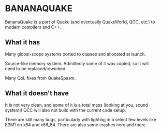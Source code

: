 # BANANAQUAKE

BananaQuake is a port of Quake (and eventually QuakeWorld, QCC, etc.) to modern compilers and C++.

## What it has

Many global-scope systems ported to classes and allocated at launch.

Source-like memory system. Admittedly some of it was copied, so it will need to be replaced/reworked.

Many QoL fixes from QuakeSpasm.

## What it doesn't have

It is not very clean, and some of it is a total mess (looking at you, sound system)! QCC will also not build
with the current code setup.

There are still many bugs, particularly with lighting in a select few levels like E3M1 on x64 and x86_64. There are also some crashes here and there.